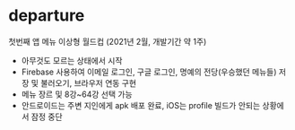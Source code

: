 # departure

첫번째 앱 메뉴 이상형 월드컵 (2021년 2월, 개발기간 약 1주)

- 아무것도 모르는 상태에서 시작
- Firebase 사용하여 이메일 로그인, 구글 로그인, 명예의 전당(우승했던 메뉴들) 저장 및 불러오기, 브라우저 연동 구현
- 메뉴 장르 및 8강~64강 선택 가능
- 안드로이드는 주변 지인에게 apk 배포 완료, iOS는 profile 빌드가 안되는 상황에서 잠정 중단
